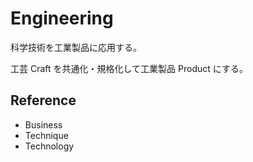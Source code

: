# Engineering

科学技術を工業製品に応用する。

工芸 Craft を共通化・規格化して工業製品 Product にする。

## Reference

- Business
- Technique
- Technology
